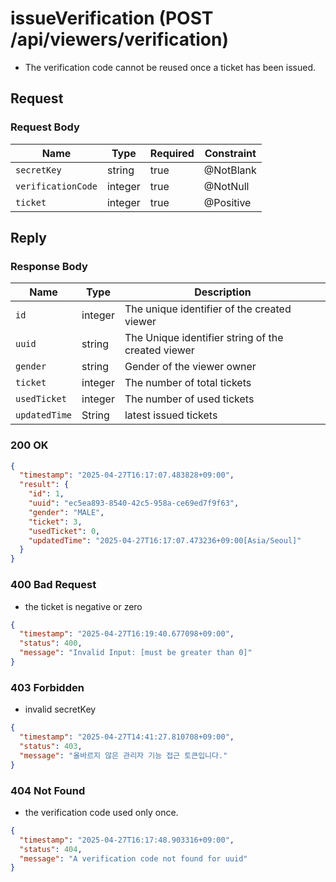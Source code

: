 # issueVerification (POST /api/viewers/verification)

- The verification code cannot be reused once a ticket has been issued.

## Request

### Request Body

| Name               | Type    | Required | Constraint |
|--------------------|---------|----------|------------|
| `secretKey`        | string  | true     | @NotBlank  |
| `verificationCode` | integer | true     | @NotNull   |
| `ticket`           | integer | true     | @Positive  |

## Reply

### Response Body

| Name          | Type    | Description                                        |
|---------------|---------|----------------------------------------------------|
| `id`          | integer | The unique identifier of the created viewer        |
| `uuid`        | string  | The Unique identifier string of the created viewer |
| `gender`      | string  | Gender of the viewer owner                         |
| `ticket`      | integer | The number of total tickets                        |
| `usedTicket`  | integer | The number of used tickets                         |
| `updatedTime` | String  | latest issued tickets                              |

### 200 OK

```json
{
  "timestamp": "2025-04-27T16:17:07.483828+09:00",
  "result": {
    "id": 1,
    "uuid": "ec5ea893-8540-42c5-958a-ce69ed7f9f63",
    "gender": "MALE",
    "ticket": 3,
    "usedTicket": 0,
    "updatedTime": "2025-04-27T16:17:07.473236+09:00[Asia/Seoul]"
  }
}
```

### 400 Bad Request

- the ticket is negative or zero

```json
{
  "timestamp": "2025-04-27T16:19:40.677098+09:00",
  "status": 400,
  "message": "Invalid Input: [must be greater than 0]"
}
```

### 403 Forbidden

- invalid secretKey

````json
{
  "timestamp": "2025-04-27T14:41:27.810708+09:00",
  "status": 403,
  "message": "올바르지 않은 관리자 기능 접근 토큰입니다."
}
````

### 404 Not Found

- the verification code used only once.

```json
{
  "timestamp": "2025-04-27T16:17:48.903316+09:00",
  "status": 404,
  "message": "A verification code not found for uuid"
}
```

